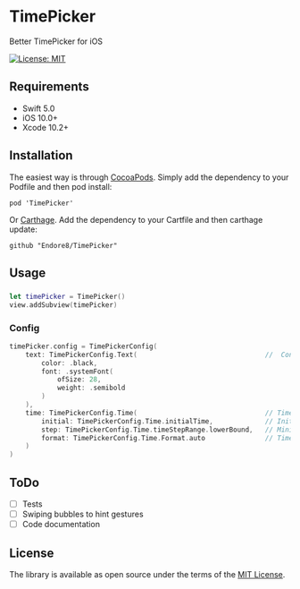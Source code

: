 # TimePicker

Better TimePicker for iOS

[![License: MIT](https://img.shields.io/badge/License-MIT-yellow.svg)](https://opensource.org/licenses/MIT)

## Requirements

- Swift 5.0
- iOS 10.0+
- Xcode 10.2+

## Installation

The easiest way is through [CocoaPods](https://cocoapods.org). Simply add the dependency to your Podfile and then pod install:

```
pod 'TimePicker'
```

Or [Carthage](https://github.com/Carthage/Carthage). Add the dependency to your Cartfile and then carthage update:

```
github "Endore8/TimePicker"
```

## Usage

### 

``` swift
let timePicker = TimePicker()
view.addSubview(timePicker)
```

### Config

``` swift
timePicker.config = TimePickerConfig(
    text: TimePickerConfig.Text(                                //  Configurations for hh:mm labels
        color: .black,
        font: .systemFont(
            ofSize: 28,
            weight: .semibold
        )
    ),
    time: TimePickerConfig.Time(                                // Time calculator configs
        initial: TimePickerConfig.Time.initialTime,             // Initial time interval (0 - 24 * 60 * 60)
        step: TimePickerConfig.Time.timeStepRange.lowerBound,   // Minimum change step (0 - 30 minutes)
        format: TimePickerConfig.Time.Format.auto               // Time format
    )
)
```

## ToDo

- [ ] Tests
- [ ] Swiping bubbles to hint gestures
- [ ] Code documentation

## License

The library is available as open source under the terms of the [MIT License](https://opensource.org/licenses/MIT).
